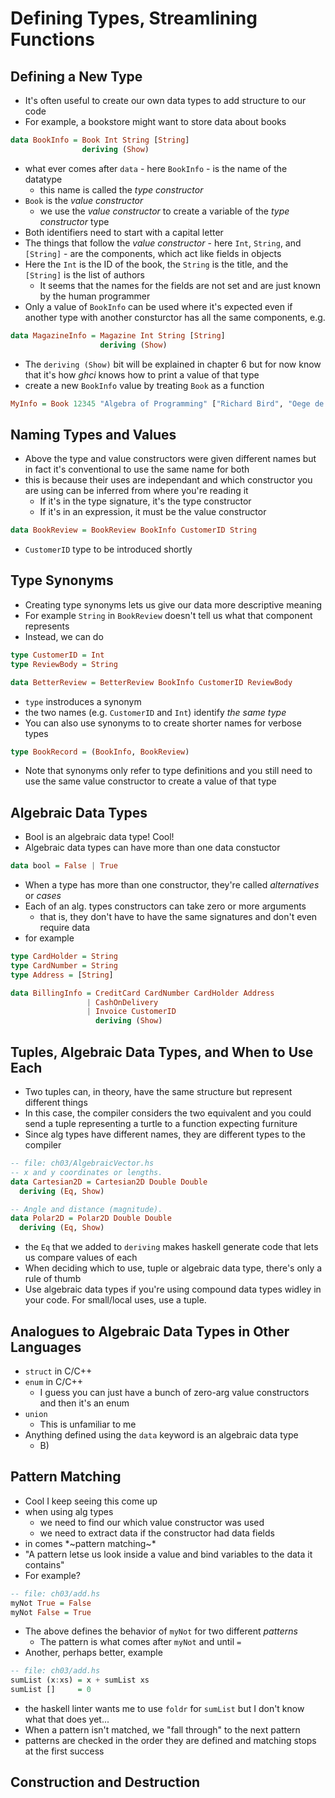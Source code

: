 # Defining Types, Streamlining Functions

## Defining a New Type

* It's often useful to create our own data types to add structure to our code
* For example, a bookstore might want to store data about books

```haskell
data BookInfo = Book Int String [String]
                deriving (Show)
```

* what ever comes after `data` - here `BookInfo` - is the name of the datatype
  * this name is called the _type constructor_
* `Book` is the _value constructor_
  * we use the _value constructor_ to create a variable of the _type constructor_ type
* Both identifiers need to start with a capital letter
* The things that follow the _value constructor_ - here `Int`, `String`, and `[String]` - are the components, which act like fields in objects
* Here the `Int` is the ID of the book, the `String` is the title, and the `[String]` is the list of authors
  * It seems that the names for the fields are not set and are just known by the human programmer
* Only a value of `BookInfo` can be used where it's expected even if another type with another consturctor has all the same components, e.g.

```haskell
data MagazineInfo = Magazine Int String [String]
                    deriving (Show)
```

* The `deriving (Show)` bit will be explained in chapter 6 but for now know that it's how _ghci_ knows how to print a value of that type
* create a new `BookInfo` value by treating `Book` as a function

```haskell
MyInfo = Book 12345 "Algebra of Programming" ["Richard Bird", "Oege de Moor"]
```

## Naming Types and Values

* Above the type and value constructors were given different names but in fact it's conventional to use the same name for both
* this is because their uses are independant and which constructor you are using can be inferred from where you're reading it
  * If it's in the type signature, it's the type constructor
  * If it's in an expression, it must be the value constructor

```haskell
data BookReview = BookReview BookInfo CustomerID String
```

* `CustomerID` type to be introduced shortly

## Type Synonyms

* Creating type synonyms lets us give our data more descriptive meaning
* For example `String` in `BookReview` doesn't tell us what that component represents
* Instead, we can do

```haskell
type CustomerID = Int
type ReviewBody = String

data BetterReview = BetterReview BookInfo CustomerID ReviewBody
```

* `type` instroduces a synonym
* the two names (e.g. `CustomerID` and `Int`) identify _the same type_
* You can also use synonyms to to create shorter names for verbose types

```haskell
type BookRecord = (BookInfo, BookReview)
```

* Note that synonyms only refer to type definitions and you still need to use the same value constructor to create a value of that type

## Algebraic Data Types

* Bool is an algebraic data type! Cool!
* Algebraic data types can have more than one data constuctor 

```haskell
data bool = False | True
```

* When a type has more than one constructor, they're called _alternatives_ or _cases_
* Each of an alg. types constructors can take zero or more arguments
  * that is, they don't have to have the same signatures and don't even require data
* for example

```haskell
type CardHolder = String
type CardNumber = String
type Address = [String]

data BillingInfo = CreditCard CardNumber CardHolder Address
                 | CashOnDelivery
                 | Invoice CustomerID
                   deriving (Show)
```

## Tuples, Algebraic Data Types, and When to Use Each

* Two tuples can, in theory, have the same structure but represent different things
* In this case, the compiler considers the two equivalent and you could send a tuple representing a turtle to a function expecting furniture
* Since alg types have different names, they are different types to the compiler

```haskell
-- file: ch03/AlgebraicVector.hs
-- x and y coordinates or lengths.
data Cartesian2D = Cartesian2D Double Double
  deriving (Eq, Show)

-- Angle and distance (magnitude).
data Polar2D = Polar2D Double Double
  deriving (Eq, Show)
```

* the `Eq` that we added to `deriving` makes haskell generate code that lets us compare values of each
* When deciding which to use, tuple or algebraic data type, there's only a rule of thumb
* Use algebraic data types if you're using compound data types widley in your code. For small/local uses, use a tuple.

## Analogues to Algebraic Data Types in Other Languages

* `struct` in C/C++
* `enum` in C/C++
  * I guess you can just have a bunch of zero-arg value constructors and then it's an enum
* `union`
  * This is unfamiliar to me
* Anything defined using the `data` keyword is an algebraic data type
  * B)

## Pattern Matching

* Cool I keep seeing this come up
* when using alg types
  * we need to find our which value constructor was used
  * we need to extract data if the constructor had data fields
* in comes \*~pattern matching~\*
* "A pattern letse us look inside a value and bind variables to the data it contains"
* For example?

```haskell
-- file: ch03/add.hs
myNot True = False
myNot False = True
```

* The above defines the behavior of `myNot` for two different _patterns_
  * The pattern is what comes after `myNot` and until `=`
* Another, perhaps better, example

```haskell
-- file: ch03/add.hs
sumList (x:xs) = x + sumList xs
sumList []     = 0
```

* the haskell linter wants me to use `foldr` for `sumList` but I don't know what that does yet...
* When a pattern isn't matched, we "fall through" to the next pattern
* patterns are checked in the order they are defined and matching stops at the first success

## Construction and Destruction
